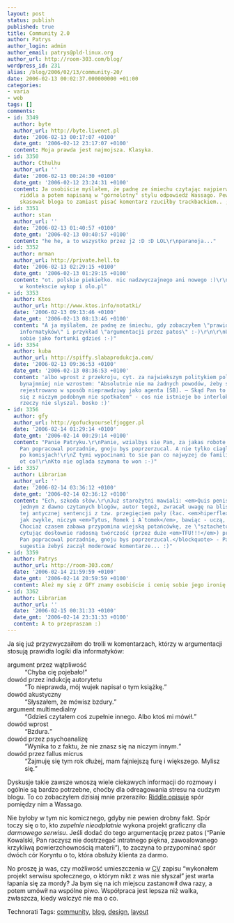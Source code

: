 ```yaml
---
layout: post
status: publish
published: true
title: Community 2.0
author: Patrys
author_login: admin
author_email: patrys@pld-linux.org
author_url: http://room-303.com/blog/
wordpress_id: 231
alias: /blog/2006/02/13/community-20/
date: 2006-02-13 00:02:37.000000000 +01:00
categories:
- varia
- web
tags: []
comments:
- id: 3349
  author: byte
  author_url: http://byte.livenet.pl
  date: '2006-02-13 00:17:07 +0100'
  date_gmt: '2006-02-12 23:17:07 +0100'
  content: Moja prawda jest najmojsza. Klasyka.
- id: 3350
  author: Cthulhu
  author_url: ''
  date: '2006-02-13 00:24:30 +0100'
  date_gmt: '2006-02-12 23:24:31 +0100'
  content: Ja osobiście myślałem, że padnę ze śmiechu czytając najpierw długaśną notkę
    riddla a potem napisaną w "górnolotny" stylu odpowiedź Wassago. Pewnie gdyby nie
    skasował bloga to zamiast pisać komentarz rzuciłby trackbackiem.. ;)
- id: 3351
  author: stan
  author_url: ''
  date: '2006-02-13 01:40:57 +0100'
  date_gmt: '2006-02-13 00:40:57 +0100'
  content: "he he, a to wszystko przez j2 :D :D LOL\r\nparanoja..."
- id: 3352
  author: mrman
  author_url: http://private.hell.to
  date: '2006-02-13 02:29:15 +0100'
  date_gmt: '2006-02-13 01:29:15 +0100'
  content: "ot. polskie piekiełko. nic nadzwyczajnego ani nowego :)\r\npisalem o tym
    w kontekscie wykop i olo.pl"
- id: 3353
  author: Ktos
  author_url: http://www.ktos.info/notatki/
  date: '2006-02-13 09:13:46 +0100'
  date_gmt: '2006-02-13 08:13:46 +0100'
  content: "A ja myślałem, że padnę ze śmiechu, gdy zobaczyłem \"prawidła logiki dla
    informatyków\" i przykład \"argumentacji przez patos\" :-)\r\n\r\nUmieszczę to
    sobie jako fortunki gdzieś :-)"
- id: 3354
  author: kuba
  author_url: http://spiffy.slabaprodukcja.com/
  date: '2006-02-13 09:36:53 +0100'
  date_gmt: '2006-02-13 08:36:53 +0100'
  content: 'albo wprost z przekroju, cyt. za najwiekszym politykiem polskiej sceny
    bynajmniej nie wzrostem: "Absolutnie nie ma żadnych powodów, żeby sądzić, że kogoś
    rejestrowano w sposób nieprawdziwy jako agenta [SB]. – Skąd Pan to wie? – Bo nigdy
    się z niczym podobnym nie spotkałem" - cos nie istnieje bo interlokutor o danej
    rzeczy nie slyszal. bosko :)'
- id: 3356
  author: gfy
  author_url: http://gofuckyourselfjogger.pl
  date: '2006-02-14 01:29:14 +0100'
  date_gmt: '2006-02-14 00:29:14 +0100'
  content: "Panie Patryku.\r\nPanie, wzialbys sie Pan, za jakas robote fizyczna. Bys
    Pan popracowal porzadnie, gnoju bys poprzerzucal. A nie tylko ciagle pierdololo
    po komisjach!\r\nZ tymi wypocinami to sie pan co najwyzej do familiady nadajesz,
    ot co!\r\nKto nie oglada szymona to won :-)"
- id: 3357
  author: Librarian
  author_url: ''
  date: '2006-02-14 03:36:12 +0100'
  date_gmt: '2006-02-14 02:36:12 +0100'
  content: "Ech, szkoda słów.\r\nJuż starożytni mawiali: <em>Quis penis aquam turbat?</em>\r\nNa
    jednym z dawno czytanych blogów, autor tegoż, zwracał uwagę na bliskość semantyczną
    tej antycznej sentencji z tzw. przegięciem pały (łac. <em>hiperflexio penis</em>).\r\nKomenatrze
    jak zwykle, niczym <em>Tytus, Romek i A`tomek</em>, bawiąc - uczą, ucząc - bawią.
    Chociaż czasem zabawa przypomina wiejską potańcówkę, ze \"sztachetówą\" na finał.\r\nA
    cytując dosłownie radosną twórczość (przez duże <em>TFU!!!</em>) przedmówcy:\r\n<blockquote>Bys
    Pan popracowal porzadnie, gnoju bys poprzerzucal.</blockquote> - Patrys! To chyba
    sugestia żebyś zaczął moderować komentarze... :)"
- id: 3359
  author: Patrys
  author_url: http://room-303.com/
  date: '2006-02-14 21:59:59 +0100'
  date_gmt: '2006-02-14 20:59:59 +0100'
  content: Ależ my się z GFY znamy osobiście i cenię sobie jego ironię :)
- id: 3362
  author: Librarian
  author_url: ''
  date: '2006-02-15 00:31:33 +0100'
  date_gmt: '2006-02-14 23:31:33 +0100'
  content: A to przepraszam :)
---
```

<p>Ja się już przyzwyczaiłem do trolli w komentarzach, którzy w argumentacji stosują prawidła logiki dla informatyków:</p>

<dl>
<dt>argument przez wątpliwość</dt>
<dd><q>Chyba cię pojebało!</q></dd>

<dt>dowód przez indukcję autorytetu</dt>
<dd><q>To nieprawda, mój wujek napisał o tym książkę.</q></dd>

<dt>dowód akustyczny</dt>
<dd><q>Słyszałem, że mówisz bzdury.</q></dd>

<dt>argument multimedialny</dt>
<dd><q>Gdzieś czytałem coś zupełnie innego. Albo ktoś mi mówił.</q></dd>

<dt>dowód wprost</dt>
<dd><q>Bzdura.</q></dd>

<dt>dowód przez psychoanalizę</dt>
<dd><q>Wynika to z faktu, że nie znasz się na niczym innym.</q></dd>

<dt>dowód przez fallus micrus</dt>
<dd><q>Zajmuję się tym rok dłużej, mam fajniejszą furę i większego. Mylisz się.</q></dd>
</dl>

<p>Dyskusje takie zawsze wnoszą wiele ciekawych informacji do rozmowy i ogólnie są bardzo potrzebne, choćby dla odreagowania stresu na cudzym blogu. To co zobaczyłem dzisiaj mnie przeraziło: <a href="http://riddle.jogger.pl/comment.php?eid=189441">Riddle opisuje</a> spór pomiędzy nim a Wassago.</p>

<p>Nie byłoby w tym nic komicznego, gdyby nie pewien drobny fakt. Spór toczy się o to, kto <em>zupełnie nieodpłatnie</em> wykona projekt graficzny dla <em>darmowego serwisu</em>. Jeśli dodać do tego argumentację przez patos (<q>Panie Kowalski, Pan raczysz nie dostrzegać intratnego piękna, zawoalowanego krzykliwą powierzchownością materii</q>), to zaczyna to przypominać spór dwóch cór Koryntu o to, która obsłuży klienta za darmo.</p>

<p>No proszę ja was, czy możliwość umieszczenia w <abbr title="Curriculum Vitae">CV</abbr> zapisu <q>wykonałem projekt serwisu społecznego, o którym nikt z was nie słyszał</q> jest warta łapania się za mordy? Ja bym się na ich miejscu zastanowił dwa razy, a potem umówił na wspólne piwo. Współpraca jest lepsza niż walka, zwłaszcza, kiedy walczyć nie ma o co.</p>

Technorati Tags: <a href="http://technorati.com/tag/community" rel="tag">community</a>, <a href="http://technorati.com/tag/blog" rel="tag">blog</a>, <a href="http://technorati.com/tag/design" rel="tag">design</a>, <a href="http://technorati.com/tag/layout" rel="tag">layout</a>
